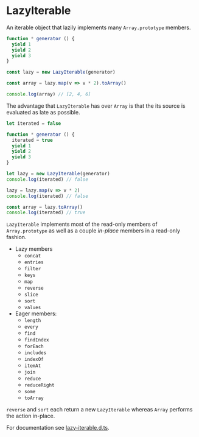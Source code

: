# LazyIterable
An iterable object that lazily implements many `Array.prototype` members.

```js
function * generator () {
  yield 1
  yield 2
  yield 3
}

const lazy = new LazyIterable(generator)

const array = lazy.map(v => v * 2).toArray()

console.log(array) // [2, 4, 6]
```

The advantage that `LazyIterable` has over `Array` is that the its source is
evaluated as late as possible.

```js
let iterated = false

function * generator () {
  iterated = true
  yield 1
  yield 2
  yield 3
}

let lazy = new LazyIterable(generator)
console.log(iterated) // false

lazy = lazy.map(v => v * 2)
console.log(iterated) // false

const array = lazy.toArray()
console.log(iterated) // true
```

`LazyIterable` implements most of the read-only members of `Array.prototype` as
well as a couple _in-place_ members in a read-only fashion.

- Lazy members
  - `concat`
  - `entries`
  - `filter`
  - `keys`
  - `map`
  - `reverse`
  - `slice`
  - `sort`
  - `values`
- Eager members:
  - `length`
  - `every`
  - `find`
  - `findIndex`
  - `forEach`
  - `includes`
  - `indexOf`
  - `itemAt`
  - `join`
  - `reduce`
  - `reduceRight`
  - `some`
  - `toArray`

`reverse` and `sort` each return a new `LazyIterable` whereas `Array` performs
the action in-place.

For documentation see [lazy-iterable.d.ts](lib/lazy-iterable.d.ts).
